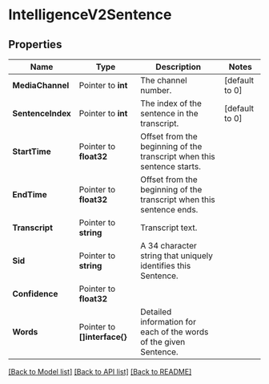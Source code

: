 # IntelligenceV2Sentence

## Properties

Name | Type | Description | Notes
------------ | ------------- | ------------- | -------------
**MediaChannel** | Pointer to **int** | The channel number. |[default to 0]
**SentenceIndex** | Pointer to **int** | The index of the sentence in the transcript. |[default to 0]
**StartTime** | Pointer to **float32** | Offset from the beginning of the transcript when this sentence starts. |
**EndTime** | Pointer to **float32** | Offset from the beginning of the transcript when this sentence ends. |
**Transcript** | Pointer to **string** | Transcript text. |
**Sid** | Pointer to **string** | A 34 character string that uniquely identifies this Sentence. |
**Confidence** | Pointer to **float32** |  |
**Words** | Pointer to **[]interface{}** | Detailed information for each of the words of the given Sentence. |

[[Back to Model list]](../README.md#documentation-for-models) [[Back to API list]](../README.md#documentation-for-api-endpoints) [[Back to README]](../README.md)


